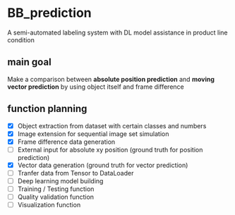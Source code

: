 # BB_prediction
A semi-automated labeling system with DL model assistance in product line condition

## main goal
Make a comparison between **absolute position prediction** and **moving vector prediction** by using object itself and frame difference

## function planning
- [x] Object extraction from dataset with certain classes and numbers
- [x] Image extension for sequential image set simulation
- [x] Frame difference data generation
- [ ] External input for absolute xy position (ground truth for position prediction)
- [x] Vector data generation (ground truth for vector prediction)
- [ ] Tranfer data from Tensor to DataLoader
- [ ] Deep learning model building
- [ ] Training / Testing function
- [ ] Quality validation function
- [ ] Visualization function
